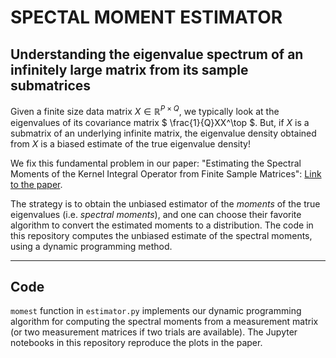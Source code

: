 # SPECTAL MOMENT ESTIMATOR

## Understanding the eigenvalue spectrum of an infinitely large matrix from its sample submatrices

Given a finite size data matrix $` X \in \mathbb{R}^{P\times Q} `$, we typically look at the eigenvalues of its covariance matrix $` \frac{1}{Q}XX^\top `$.
But, if $` X `$ is a submatrix of an underlying infinite matrix, the eigenvalue density obtained from $` X `$ is a biased estimate of the true eigenvalue density!

We fix this fundamental problem in our paper: "Estimating the Spectral Moments of the Kernel Integral Operator from Finite Sample Matrices": [Link to the paper](https://arxiv.org/abs/2410.17998).

The strategy is to obtain the unbiased estimator of the *moments* of the true eigenvalues (i.e. *spectral moments*), and one can choose their favorite algorithm to convert the estimated moments to a distribution.
The code in this repository computes the unbiased estimate of the spectral moments, using a dynamic programming method.

---

## Code
`momest` function in `estimator.py` implements our dynamic programming algorithm for computing the spectral moments from a measurement matrix (or two measurement matrices if two trials are available).
The Jupyter notebooks in this repository reproduce the plots in the paper.
